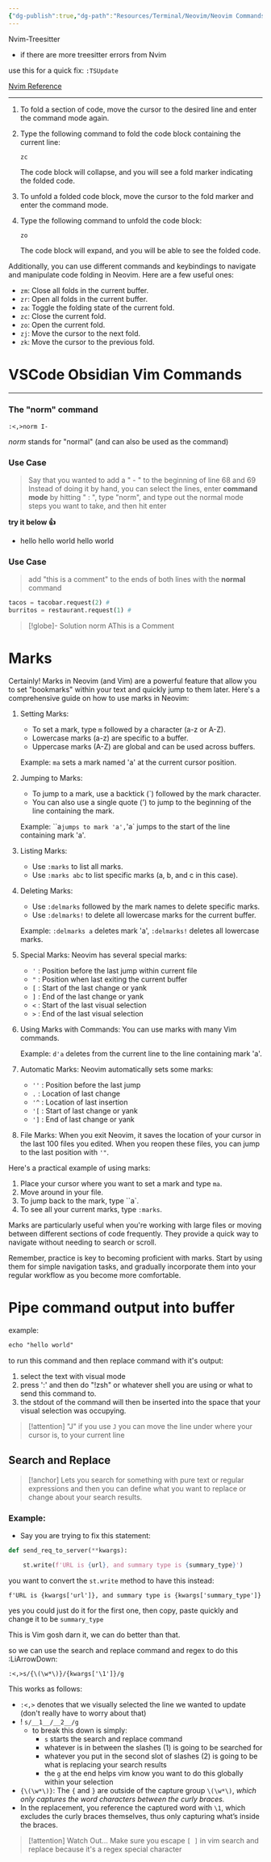 ```yaml
---
{"dg-publish":true,"dg-path":"Resources/Terminal/Neovim/Neovim Commands.md","permalink":"/resources/terminal/neovim/neovim-commands/","noteIcon":"","updated":"2024-08-24T12:53:43.483-07:00"}
---
```


Nvim-Treesitter

- if there are more treesitter errors from Nvim 

use this for a quick fix: `:TSUpdate` 

[Nvim Reference](https://github.com/nvim-treesitter/nvim-treesitter/issues/3092)

---


1. To fold a section of code, move the cursor to the desired line and enter the command mode again.

2. Type the following command to fold the code block containing the current line:
   ```
   zc
   ```

   The code block will collapse, and you will see a fold marker indicating the folded code.

3. To unfold a folded code block, move the cursor to the fold marker and enter the command mode.

4. Type the following command to unfold the code block:
   ```
   zo
   ```

   The code block will expand, and you will be able to see the folded code.

Additionally, you can use different commands and keybindings to navigate and manipulate code folding in Neovim. Here are a few useful ones:

- `zm`: Close all folds in the current buffer.
- `zr`: Open all folds in the current buffer.
- `za`: Toggle the folding state of the current fold.
- `zc`: Close the current fold.
- `zo`: Open the current fold.
- `zj`: Move the cursor to the next fold.
- `zk`: Move the cursor to the previous fold.

# VSCode Obsidian Vim Commands
---
### The "norm" command 

```vim
:<,>norm I- 
```

*norm* stands for "normal" (and can also be used as the command)

### Use Case

> Say that you wanted to add a " - " to the beginning of line 68 and 69
> Instead of doing it by hand, you can select the lines, enter **command mode** by hitting " : ", type "norm", and type out the normal mode steps you want to take, and then hit enter

**try it below 👍**

- hello
hello world
hello world

### Use Case

> add "this is a comment" to the ends of both lines with the **normal** command

```python
tacos = tacobar.request(2) # 
burritos = restaurant.request(1) #
```

>[!globe]- Solution
>norm AThis is a Comment


# Marks

Certainly! Marks in Neovim (and Vim) are a powerful feature that allow you to set "bookmarks" within your text and quickly jump to them later. Here's a comprehensive guide on how to use marks in Neovim:

1. Setting Marks:
   - To set a mark, type `m` followed by a character (a-z or A-Z).
   - Lowercase marks (a-z) are specific to a buffer.
   - Uppercase marks (A-Z) are global and can be used across buffers.

   Example: `ma` sets a mark named 'a' at the current cursor position.

2. Jumping to Marks:
   - To jump to a mark, use a backtick (`) followed by the mark character.
   - You can also use a single quote (') to jump to the beginning of the line containing the mark.

   Example: ``a` jumps to mark 'a', `'a` jumps to the start of the line containing mark 'a'.

3. Listing Marks:
   - Use `:marks` to list all marks.
   - Use `:marks abc` to list specific marks (a, b, and c in this case).

4. Deleting Marks:
   - Use `:delmarks` followed by the mark names to delete specific marks.
   - Use `:delmarks!` to delete all lowercase marks for the current buffer.

   Example: `:delmarks a` deletes mark 'a', `:delmarks!` deletes all lowercase marks.

5. Special Marks:
   Neovim has several special marks:
   - `'` : Position before the last jump within current file
   - `"` : Position when last exiting the current buffer
   - `[` : Start of the last change or yank
   - `]` : End of the last change or yank
   - `<` : Start of the last visual selection
   - `>` : End of the last visual selection

6. Using Marks with Commands:
   You can use marks with many Vim commands.
   
   Example: `d'a` deletes from the current line to the line containing mark 'a'.

7. Automatic Marks:
   Neovim automatically sets some marks:
   - `''` : Position before the last jump
   - ``.`` : Location of last change
   - `'^` : Location of last insertion
   - `'[` : Start of last change or yank
   - `']` : End of last change or yank

8. File Marks:
   When you exit Neovim, it saves the location of your cursor in the last 100 files you edited. When you reopen these files, you can jump to the last position with `'"`.

Here's a practical example of using marks:

1. Place your cursor where you want to set a mark and type `ma`.
2. Move around in your file.
3. To jump back to the mark, type ``a`.
4. To see all your current marks, type `:marks`.

Marks are particularly useful when you're working with large files or moving between different sections of code frequently. They provide a quick way to navigate without needing to search or scroll.

Remember, practice is key to becoming proficient with marks. Start by using them for simple navigation tasks, and gradually incorporate them into your regular workflow as you become more comfortable.

# Pipe command output into buffer

example:

```markdown
echo "hello world"
```

to run this command and then replace command with it's output:

1. select the text with visual mode
2. press ':' and then do "!zsh" or whatever shell you are using or what to send this command to.
3. the stdout of the command will then be inserted into the space that your visual selection was occupying.

>[!attention] "J"
>if you use `J` you can move the line under where your cursor is, to your current line


## Search and Replace

> [!anchor] Lets you search for something with pure text or regular expressions and then you can define what you want to replace or change about your search results.

### Example:

- Say you are trying to fix this statement: 

```python
def send_req_to_server(**kwargs):

    st.write(f'URL is {url}, and summary type is {summary_type}')
```

you want to convert the `st.write` method to have this instead:

`f'URL is {kwargs['url']}, and summary type is {kwargs['summary_type']}`

yes you could just do it for the first one, then copy, paste quickly and change it to be `summary_type`

This is Vim gosh darn it, we can do better than that.

so we can use the search and replace command and regex to do this :LiArrowDown:

```vim
:<,>s/{\(\w*\)}/{kwargs['\1']}/g
```

This works as follows:

- `:<,>` denotes that we visually selected the line we wanted to update (don't really have to worry about that)
- ! `s/__1__/__2__/g`
	- to break this down is simply:
		- `s` starts the search and replace command
		- whatever is in between the slashes (1) is going to be searched for
		- whatever you put in the second slot of slashes (2) is going to be what is replacing your search results
		- the `g` at the end helps vim know you want to do this globally within your selection
- `{\(\w*\)}`: The `{` and `}` are outside of the capture group `\(\w*\)`, *which only captures the word characters between the curly braces.*
- In the replacement, you reference the captured word with `\1`, which excludes the curly braces themselves, thus only capturing what’s inside the braces.

>[!attention] Watch Out...
>Make sure you escape `[ ]` in vim search and replace because it's a regex special character

